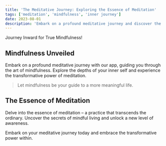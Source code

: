 ```yaml
---
title: 'The Meditative Journey: Exploring the Essence of Meditation'
tags: ['meditation', 'mindfulness', 'inner journey']
date: 2023-08-01
description: 'Embark on a profound meditative journey and discover the true essence of mindfulness.'
---
```


Journey Inward for True Mindfulness!

## Mindfulness Unveiled

Embark on a profound meditative journey with our app, guiding you through the art of mindfulness. Explore the depths of your inner self and experience the transformative power of meditation.

> Let mindfulness be your guide to a more meaningful life.

## The Essence of Meditation

Delve into the essence of meditation – a practice that transcends the ordinary. Uncover the secrets of mindful living and unlock a new level of awareness.

Embark on your meditative journey today and embrace the transformative power within.
